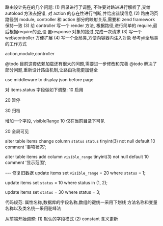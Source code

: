 路由设计先在的几个问题:
(1) 目录进行了调整, 不许要对路进进行解析了,交给 autoload 方法去报错, 对 action 的存在性进行判断,并给出错误信息
(2) 路由网页路径到 module, controller 和 action 部分的映射关系,需要和 zend framework 保持一致
(3) 给 controller 写一个 render 方法, 根据路径,进行简单的 require,最后根据require的至,设 置response 对象的接过,完成一次请求
(3) 写一个 web\controller 方便扩展
(4) 写一个全局类,方便向容器内注入对象
  参考yii全局类的工作方式

  action,module,controller

 @todo 目前这套依赖加载还有很大的问题,需要进一步修改和完善
 @todo 解决了部分问题,重新设计路由机制,让路由功能更加健全


use middleware to display json before page


对 items.status 字段做如下调整:
10 启用

20 暂停

30 归档




增加一个字段, visibleRange
10 仅在当前目录下可见

20 全局可见


alter table items change column `status` `status` tinyint(3) not null default 10 comment '事项状态';

alter table items add column `visible_range` tinyint(3) not null default 10 comment '显示范围';

--- 修复旧数据
update  items set `visible_range` = 20 where `status` = 1;

update items set `status` = 10  where status in (1, 2);

update items set `status` = 30  where status = 3;


代码规范:
属性名称,数据库的字段名称,数组的键统一采用下划线
方法名称和变量名称以及类名统一采用驼峰法


从前端开始调整:
(1) 默认的字段模式
(2) constant 含义更新




















